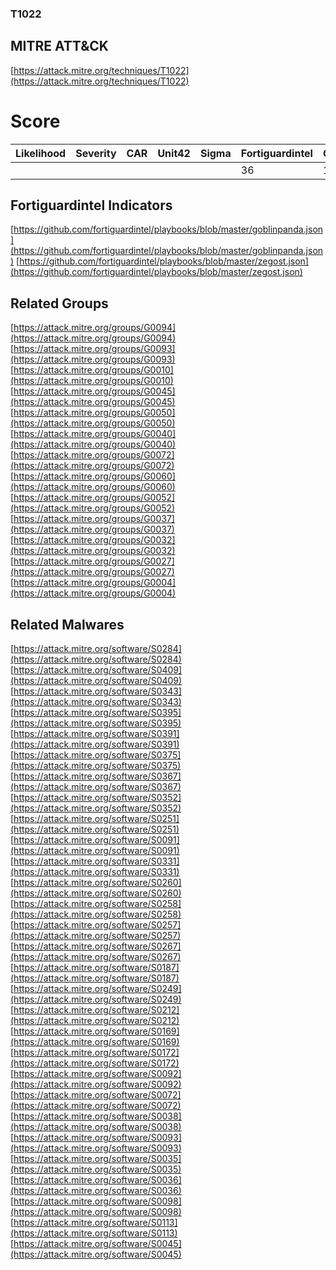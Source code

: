 
### T1022
## MITRE ATT&CK
[https://attack.mitre.org/techniques/T1022](https://attack.mitre.org/techniques/T1022)

# Score

| Likelihood | Severity | CAR | Unit42 | Sigma | Fortiguardintel | Groups | Malwares | Tools |
| ---------- | -------- | --- | ------ | ----- | --------------- | ---  | --- | --- |
 |   |   |   |   |   | 36 | 13 | 29 |   |



## Fortiguardintel Indicators

[https://github.com/fortiguardintel/playbooks/blob/master/goblinpanda.json](https://github.com/fortiguardintel/playbooks/blob/master/goblinpanda.json)
[https://github.com/fortiguardintel/playbooks/blob/master/zegost.json](https://github.com/fortiguardintel/playbooks/blob/master/zegost.json)
[]()


## Related Groups

[https://attack.mitre.org/groups/G0094](https://attack.mitre.org/groups/G0094)
[https://attack.mitre.org/groups/G0093](https://attack.mitre.org/groups/G0093)
[https://attack.mitre.org/groups/G0010](https://attack.mitre.org/groups/G0010)
[https://attack.mitre.org/groups/G0045](https://attack.mitre.org/groups/G0045)
[https://attack.mitre.org/groups/G0050](https://attack.mitre.org/groups/G0050)
[https://attack.mitre.org/groups/G0040](https://attack.mitre.org/groups/G0040)
[https://attack.mitre.org/groups/G0072](https://attack.mitre.org/groups/G0072)
[https://attack.mitre.org/groups/G0060](https://attack.mitre.org/groups/G0060)
[https://attack.mitre.org/groups/G0052](https://attack.mitre.org/groups/G0052)
[https://attack.mitre.org/groups/G0037](https://attack.mitre.org/groups/G0037)
[https://attack.mitre.org/groups/G0032](https://attack.mitre.org/groups/G0032)
[https://attack.mitre.org/groups/G0027](https://attack.mitre.org/groups/G0027)
[https://attack.mitre.org/groups/G0004](https://attack.mitre.org/groups/G0004)
[]()


## Related Malwares

[https://attack.mitre.org/software/S0284](https://attack.mitre.org/software/S0284)
[https://attack.mitre.org/software/S0409](https://attack.mitre.org/software/S0409)
[https://attack.mitre.org/software/S0343](https://attack.mitre.org/software/S0343)
[https://attack.mitre.org/software/S0395](https://attack.mitre.org/software/S0395)
[https://attack.mitre.org/software/S0391](https://attack.mitre.org/software/S0391)
[https://attack.mitre.org/software/S0375](https://attack.mitre.org/software/S0375)
[https://attack.mitre.org/software/S0367](https://attack.mitre.org/software/S0367)
[https://attack.mitre.org/software/S0352](https://attack.mitre.org/software/S0352)
[https://attack.mitre.org/software/S0251](https://attack.mitre.org/software/S0251)
[https://attack.mitre.org/software/S0091](https://attack.mitre.org/software/S0091)
[https://attack.mitre.org/software/S0331](https://attack.mitre.org/software/S0331)
[https://attack.mitre.org/software/S0260](https://attack.mitre.org/software/S0260)
[https://attack.mitre.org/software/S0258](https://attack.mitre.org/software/S0258)
[https://attack.mitre.org/software/S0257](https://attack.mitre.org/software/S0257)
[https://attack.mitre.org/software/S0267](https://attack.mitre.org/software/S0267)
[https://attack.mitre.org/software/S0187](https://attack.mitre.org/software/S0187)
[https://attack.mitre.org/software/S0249](https://attack.mitre.org/software/S0249)
[https://attack.mitre.org/software/S0212](https://attack.mitre.org/software/S0212)
[https://attack.mitre.org/software/S0169](https://attack.mitre.org/software/S0169)
[https://attack.mitre.org/software/S0172](https://attack.mitre.org/software/S0172)
[https://attack.mitre.org/software/S0092](https://attack.mitre.org/software/S0092)
[https://attack.mitre.org/software/S0072](https://attack.mitre.org/software/S0072)
[https://attack.mitre.org/software/S0038](https://attack.mitre.org/software/S0038)
[https://attack.mitre.org/software/S0093](https://attack.mitre.org/software/S0093)
[https://attack.mitre.org/software/S0035](https://attack.mitre.org/software/S0035)
[https://attack.mitre.org/software/S0036](https://attack.mitre.org/software/S0036)
[https://attack.mitre.org/software/S0098](https://attack.mitre.org/software/S0098)
[https://attack.mitre.org/software/S0113](https://attack.mitre.org/software/S0113)
[https://attack.mitre.org/software/S0045](https://attack.mitre.org/software/S0045)
[]()
